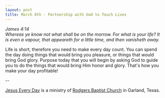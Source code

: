 ```yaml
---
layout: post
title: March 8th - Partnership with God to Touch Lives
---
```


_James 4:14  
Whereas ye know not what shall be on the morrow. For what is your
life? It is even a vapour, that appeareth for a little time, and then
vanisheth away._

Life is short, therefore you need to make every day count. You can
spend the day doing things that would bring you pleasure, or things
that would bring God glory. Purpose today that you will begin by
asking God to guide you to do the things that would bring Him honor
and glory. That's how you make your day profitable!

 --

<a href=http://jesuseveryday.net>Jesus Every Day</a> is a ministry of <a href=http://rodgersbaptist.net>Rodgers Baptist Church</a> in Garland, Texas.
